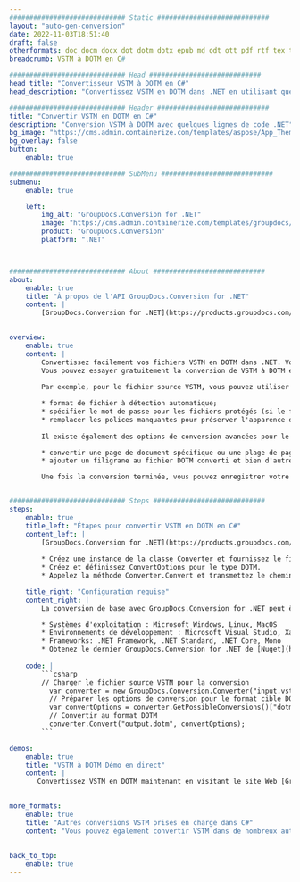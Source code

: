 ```yaml
---
############################# Static ############################
layout: "auto-gen-conversion"
date: 2022-11-03T18:51:40
draft: false
otherformats: doc docm docx dot dotm dotx epub md odt ott pdf rtf tex txt vdx vsdm vsdx vssm vssx vstm vstx vsx vtx xps
breadcrumb: VSTM à DOTM en C#

############################# Head ############################
head_title: "Convertisseur VSTM à DOTM en C#"
head_description: "Convertissez VSTM en DOTM dans .NET en utilisant quelques lignes de code. Utilisez l'API de conversion de documents GroupDocs pour convertir plus de 160 formats de fichiers."

############################# Header ############################
title: "Convertir VSTM en DOTM en C#"
description: "Conversion VSTM à DOTM avec quelques lignes de code .NET"
bg_image: "https://cms.admin.containerize.com/templates/aspose/App_Themes/V3/images/bg/header1.png"
bg_overlay: false
button:
    enable: true

############################# SubMenu ############################
submenu:
    enable: true

    left:
        img_alt: "GroupDocs.Conversion for .NET"
        image: "https://cms.admin.containerize.com/templates/groupdocs/images/product-logos/90x90-noborder/groupdocs-conversion-net.png"
        product: "GroupDocs.Conversion"
        platform: ".NET"



############################# About ############################
about:
    enable: true
    title: "À propos de l'API GroupDocs.Conversion for .NET"
    content: |
        [GroupDocs.Conversion for .NET](https://products.groupdocs.com/conversion/net/) peut être utilisé pour convertir Microsoft Word, Excel, PowerPoint, PDF, Visio et d'autres formats. GroupDocs.Conversion est une API autonome adaptée aux systèmes back-end et internes nécessitant des performances élevées. Il ne dépend d'aucun logiciel tel que Microsoft ou Open Office.
    

overview:
    enable: true
    content: |
        Convertissez facilement vos fichiers VSTM en DOTM dans .NET. Vous pouvez utiliser seulement quelques lignes de code C# dans n'importe quelle plate-forme de votre choix comme - Windows, Linux, macOS.
        Vous pouvez essayer gratuitement la conversion de VSTM à DOTM et évaluer la qualité des résultats de conversion. En plus des scénarios de conversion de fichiers simples, vous pouvez essayer des options plus avancées pour charger le fichier source VSTM et pour enregistrer le résultat de sortie DOTM. 
        
        Par exemple, pour le fichier source VSTM, vous pouvez utiliser les options de chargement suivantes :

        * format de fichier à détection automatique;
        * spécifier le mot de passe pour les fichiers protégés (si le format de fichier le prend en charge);
        * remplacer les polices manquantes pour préserver l'apparence du document.
        
        Il existe également des options de conversion avancées pour le fichier DOTM :

        * convertir une page de document spécifique ou une plage de pages;
        * ajouter un filigrane au fichier DOTM converti et bien d'autres.

        Une fois la conversion terminée, vous pouvez enregistrer votre fichier DOTM dans le chemin du fichier local ou dans tout stockage tiers tel que FTP, Amazon S3, Google Drive, Dropbox, etc. Veuillez noter - pour convertir VSTM en DOTM aucun logiciel supplémentaire n'est nécessaire - comme MS Office, Open Office, Adobe Acrobat Reader, etc.


############################# Steps ############################
steps:
    enable: true
    title_left: "Étapes pour convertir VSTM en DOTM en C#"
    content_left: |
        [GroupDocs.Conversion for .NET](https://products.groupdocs.com/conversion/net/) permet aux développeurs de convertir facilement un fichier VSTM en DOTM avec quelques lignes de code.
        
        * Créez une instance de la classe Converter et fournissez le fichier VSTM avec le chemin complet
        * Créez et définissez ConvertOptions pour le type DOTM.
        * Appelez la méthode Converter.Convert et transmettez le chemin complet et le format (DOTM) en tant que paramètre

    title_right: "Configuration requise"
    content_right: |
        La conversion de base avec GroupDocs.Conversion for .NET peut être effectuée en quelques étapes simples. Nos API sont prises en charge sur toutes les principales plates-formes et systèmes d'exploitation. Avant d'exécuter le code ci-dessous, assurez-vous que les prérequis suivants sont installés sur votre système.

        * Systèmes d'exploitation : Microsoft Windows, Linux, MacOS
        * Environnements de développement : Microsoft Visual Studio, Xamarin, MonoDevelop
        * Frameworks: .NET Framework, .NET Standard, .NET Core, Mono
        * Obtenez le dernier GroupDocs.Conversion for .NET de [Nuget](https://www.nuget.org/packages/groupdocs.conversion)
         
    code: |
        ```csharp    
        // Charger le fichier source VSTM pour la conversion
          var converter = new GroupDocs.Conversion.Converter("input.vstm");
          // Préparer les options de conversion pour le format cible DOTM
          var convertOptions = converter.GetPossibleConversions()["dotm"].ConvertOptions;
          // Convertir au format DOTM
          converter.Convert("output.dotm", convertOptions);
        ```

demos:
    enable: true
    title: "VSTM à DOTM Démo en direct"
    content: |
       Convertissez VSTM en DOTM maintenant en visitant le site Web [GroupDocs.Conversion App](https://products.groupdocs.app/conversion/family). La démo en ligne présente les avantages suivants
          

more_formats:
    enable: true
    title: "Autres conversions VSTM prises en charge dans C#"
    content: "Vous pouvez également convertir VSTM dans de nombreux autres formats de fichiers. Veuillez consulter la liste ci-dessous."
       
       
back_to_top:
    enable: true
---
```

